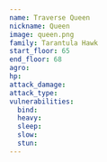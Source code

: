 ```yaml
---
name: Traverse Queen
nickname: Queen
image: queen.png
family: Tarantula Hawk
start_floor: 65
end_floor: 68
agro: 
hp: 
attack_damage: 
attack_type: 
vulnerabilities:
  bind: 
  heavy: 
  sleep: 
  slow: 
  stun: 
---
```

